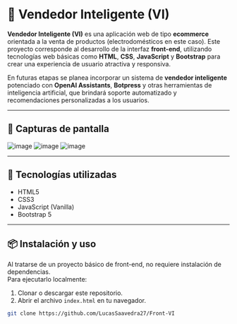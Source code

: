 # 🛒 Vendedor Inteligente (VI)

**Vendedor Inteligente (VI)** es una aplicación web de tipo **ecommerce** orientada a la venta de productos (electrodomésticos en este caso). Este proyecto corresponde al desarrollo de la interfaz **front-end**, utilizando tecnologías web básicas como **HTML**, **CSS**, **JavaScript** y **Bootstrap** para crear una experiencia de usuario atractiva y responsiva.

En futuras etapas se planea incorporar un sistema de **vendedor inteligente** potenciado con **OpenAI Assistants**, **Botpress** y otras herramientas de inteligencia artificial, que brindará soporte automatizado y recomendaciones personalizadas a los usuarios.

---

## 📸 Capturas de pantalla

![image](https://github.com/user-attachments/assets/e8beadf2-d55f-4c17-9681-e0693f720c26)
![image](https://github.com/user-attachments/assets/ccc5d87e-9b28-4f1e-8bde-48d5c7c7e8d9)
![image](https://github.com/user-attachments/assets/bbd54797-0e89-4217-bac7-19dc459f8ced)


---

## 🚀 Tecnologías utilizadas

- HTML5
- CSS3
- JavaScript (Vanilla)
- Bootstrap 5

---

## 📦 Instalación y uso

Al tratarse de un proyecto básico de front-end, no requiere instalación de dependencias.  
Para ejecutarlo localmente:

1. Clonar o descargar este repositorio.
2. Abrir el archivo `index.html` en tu navegador.

```bash
git clone https://github.com/LucasSaavedra27/Front-VI

